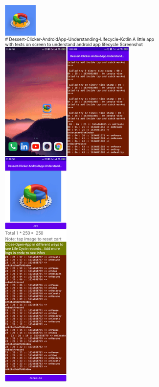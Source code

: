 <div><img src="app/src/main/res/drawable/google.png" width="100px"</img></div>
# Dessert-Clicker-AndroidApp-Understanding-Lifecycle-Kotlin
A little app with texts on screen to understand android app lifecycle
Screenshot
<div align="top">
    <img src="/screenshots/2.gif" width="200px"/>
    <img src="/screenshots/3.jpg" width="200px"/>
    <img src="/screenshots/1.png" width="200px"/>
</div>
